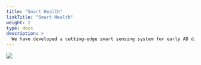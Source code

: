 ```yaml
---
title: "Smart Health"
linkTitle: "Smart Health"
weight: 2
type: docs
description: >
  We have developed a cutting-edge smart sensing system for early AD diagnosis and intervention. We have developed a sensor box containing multiple non-invasive sensors placed in living/bedroom rooms to capture various behavioral data like basic motion/social activities. The collected data is then analyzed using state-of-the-art AI algorithms to identify potential signs and stages of AD. Our smart sensing system has already been deployed in the homes of more than 60 normal elderly individuals and those with AD.
---
```


![](/images/research/smarthealth.png)